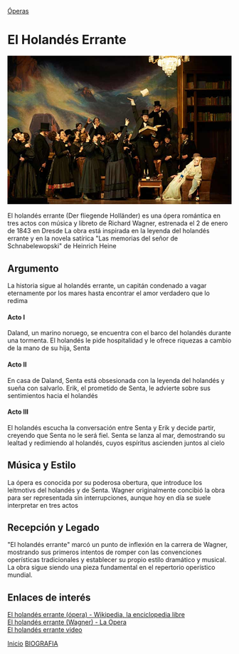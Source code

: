 [Óperas](obras.md)
# **El Holandés Errante**  

![imagen](elHolandesErrante.jpg)

El holandés errante (Der fliegende Holländer) es una ópera romántica en tres actos con música y libreto de Richard Wagner, estrenada el 2 de enero de 1843 en Dresde La obra está inspirada en la leyenda del holandés errante y en la novela satírica "Las memorias del señor de Schnabelewopski" de Heinrich Heine

## Argumento

La historia sigue al holandés errante, un capitán condenado a vagar eternamente por los mares hasta encontrar el amor verdadero que lo redima 

#### Acto I 

Daland, un marino noruego, se encuentra con el barco del holandés durante una tormenta.
El holandés le pide hospitalidad y le ofrece riquezas a cambio de la mano de su hija, Senta

#### Acto II  

En casa de Daland, Senta está obsesionada con la leyenda del holandés y sueña con salvarlo.
Erik, el prometido de Senta, le advierte sobre sus sentimientos hacia el holandés

#### Acto III   

El holandés escucha la conversación entre Senta y Erik y decide partir, creyendo que Senta no le será fiel.
Senta se lanza al mar, demostrando su lealtad y redimiendo al holandés, cuyos espíritus ascienden juntos al cielo 

## Música y Estilo 

La ópera es conocida por su poderosa obertura, que introduce los leitmotivs del holandés y de Senta. Wagner originalmente concibió la obra para ser representada sin interrupciones, aunque hoy en día se suele interpretar en tres actos

## Recepción y Legado

"El holandés errante" marcó un punto de inflexión en la carrera de Wagner, mostrando sus primeros intentos de romper con las convenciones operísticas tradicionales y establecer su propio estilo dramático y musical. La obra sigue siendo una pieza fundamental en el repertorio operístico mundial.

## Enlaces de interés 

[El holandés errante (ópera) - Wikipedia, la enciclopedia libre](https://es.wikipedia.org/wiki/El_holand%C3%A9s_errante_%28%C3%B3pera%29)  
[El holandés errante (Wagner) - La Opera](https://laopera.net/wagner/el-holandes-errante-wagner#google_vignette)    
[El holandés errante video](https://www.youtube.com/watch?v=T7fkfsx1QdU&t=1262s)



 [Inicio](README.md)  [BIOGRAFIA](biografia.md) 
